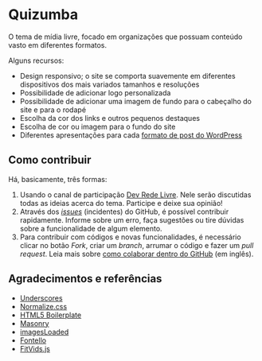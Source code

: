 # Quizumba
O tema de mídia livre, focado em organizações que possuam conteúdo vasto em diferentes formatos.

Alguns recursos:
* Design responsivo; o site se comporta suavemente em diferentes dispositivos dos mais variados tamanhos e resoluções
* Possibilidade de adicionar logo personalizada
* Possibilidade de adicionar uma imagem de fundo para o cabeçalho do site e para o rodapé
* Escolha da cor dos links e outros pequenos destaques
* Escolha de cor ou imagem para o fundo do site
* Diferentes apresentações para cada [formato de post do WordPress](http://codex.wordpress.org/pt-br:Formatos_de_Posts)


## Como contribuir
Há, basicamente, três formas:

1. Usando o canal de participação [Dev Rede Livre](http://dev.redelivre.org.br/category/rede-livre/temas-rede-livre/quizumba). Nele serão discutidas todas as ideias acerca do tema. Participe e deixe sua opinião!
2. Através dos [*issues*](https://github.com/redelivre/quizumba/issues) (incidentes) do GitHub, é possível contribuir rapidamente. Informe sobre um erro, faça sugestões ou tire dúvidas sobre a funcionalidade de algum elemento.
3. Para contribuir com códigos e novas funcionalidades, é necessário clicar no botão *Fork*, criar um *branch*, arrumar o código e fazer um *pull request*. Leia mais sobre [como colaborar dentro do GitHub](https://help.github.com/categories/63/articles) (em inglês).

## Agradecimentos e referências
* [Underscores](http://underscores.me)
* [Normalize.css](http://necolas.github.io/normalize.css/)
* [HTML5 Boilerplate](http://html5boilerplate.com/)
* [Masonry](http://masonry.desandro.com/)
* [imagesLoaded](http://imagesloaded.desandro.com)
* [Fontello](http://fontello.com)
* [FitVids.js](http://fitvidsjs.com)
